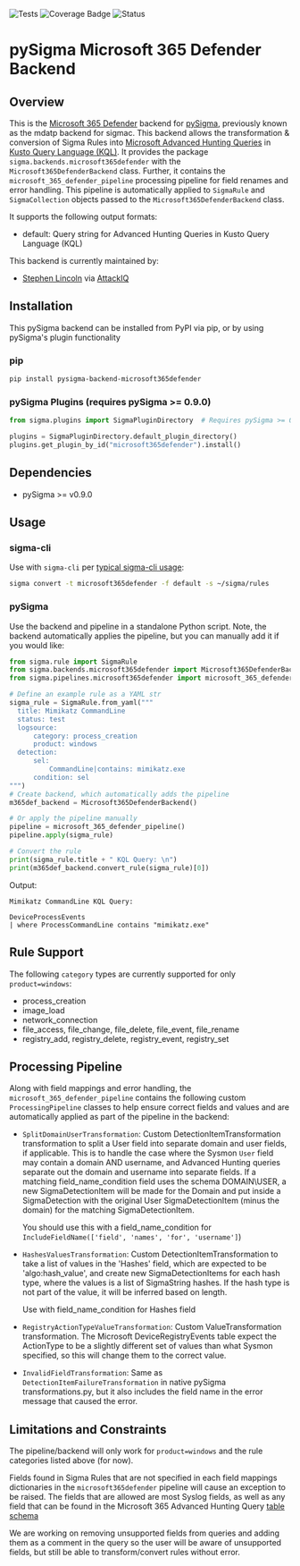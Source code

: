 ![Tests](https://github.com/AttackIQ/pySigma-backend-microsoft365defender/actions/workflows/test.yml/badge.svg)
![Coverage Badge](https://img.shields.io/endpoint?url=https://gist.githubusercontent.com/slincoln-aiq/9c0879725c7f94387801390bbb0ac8d6/raw/slincoln-aiq-pySigma-backend-microsoft365defender.json)
![Status](https://img.shields.io/badge/Status-pre--release-orange)

# pySigma Microsoft 365 Defender Backend

## Overview

This is
the [Microsoft 365 Defender](https://learn.microsoft.com/en-us/microsoft-365/security/defender/?view=o365-worldwide)
backend for [pySigma](https://github.com/SigmaHQ/pySigma), previously known as the mdatp backend for sigmac. This
backend allows the transformation & conversion of Sigma Rules
into [Microsoft Advanced Hunting Queries](https://learn.microsoft.com/en-us/microsoft-365/security/defender/advanced-hunting-query-language?view=o365-worldwide)
in [Kusto Query
Language (KQL)](https://learn.microsoft.com/en-us/azure/data-explorer/kusto/query/). It
provides
the package `sigma.backends.microsoft365defender` with the `Microsoft365DefenderBackend` class.
Further, it contains the `microsoft_365_defender_pipeline` processing pipeline for field renames and error handling.
This pipeline is automatically applied to `SigmaRule` and `SigmaCollection` objects passed to
the `Microsoft365DefenderBackend` class.

It supports the following output formats:

* default: Query string for Advanced Hunting Queries in Kusto Query Language (KQL)

This backend is currently maintained by:

* [Stephen Lincoln](https://github.com/slincoln-aiq) via [AttackIQ](https://github.com/AttackIQ)

## Installation

This pySigma backend can be installed from PyPI via pip, or by using pySigma's plugin functionality

### pip

```bash
pip install pysigma-backend-microsoft365defender
```

### pySigma Plugins (requires pySigma >= 0.9.0)

```python
from sigma.plugins import SigmaPluginDirectory  # Requires pySigma >= 0.9.0

plugins = SigmaPluginDirectory.default_plugin_directory()
plugins.get_plugin_by_id("microsoft365defender").install()
```

## Dependencies

* pySigma >= v0.9.0

## Usage

### sigma-cli

Use with `sigma-cli` per [typical sigma-cli usage](https://github.com/SigmaHQ/sigma-cli#usage):

```bash
sigma convert -t microsoft365defender -f default -s ~/sigma/rules
```

### pySigma

Use the backend and pipeline in a standalone Python script. Note, the backend automatically applies the pipeline, but
you can manually add it if you would like:

```python
from sigma.rule import SigmaRule
from sigma.backends.microsoft365defender import Microsoft365DefenderBackend
from sigma.pipelines.microsoft365defender import microsoft_365_defender_pipeline

# Define an example rule as a YAML str
sigma_rule = SigmaRule.from_yaml("""
  title: Mimikatz CommandLine
  status: test
  logsource:
      category: process_creation
      product: windows
  detection:
      sel:
          CommandLine|contains: mimikatz.exe
      condition: sel
""")
# Create backend, which automatically adds the pipeline
m365def_backend = Microsoft365DefenderBackend()

# Or apply the pipeline manually
pipeline = microsoft_365_defender_pipeline()
pipeline.apply(sigma_rule)

# Convert the rule
print(sigma_rule.title + " KQL Query: \n")
print(m365def_backend.convert_rule(sigma_rule)[0])
```

Output:

```
Mimikatz CommandLine KQL Query: 

DeviceProcessEvents
| where ProcessCommandLine contains "mimikatz.exe"
````

## Rule Support

The following `category` types are currently supported for only `product=windows`:

* process_creation
* image_load
* network_connection
* file_access, file_change, file_delete, file_event, file_rename
* registry_add, registry_delete, registry_event, registry_set

## Processing Pipeline

Along with field mappings and error handling, the `microsoft_365_defender_pipeline` contains the following
custom `ProcessingPipeline` classes to help ensure correct fields and values and are automatically applied as part of
the pipeline in the backend:

* `SplitDomainUserTransformation`: Custom DetectionItemTransformation transformation to split a User field into separate
  domain and user fields,
  if applicable. This is to handle the case where the Sysmon `User` field may contain a domain AND username, and
  Advanced Hunting queries separate out the domain and username into separate fields.
  If a matching field_name_condition field uses the schema DOMAIN\\USER, a new SigmaDetectionItem
  will be made for the Domain and put inside a SigmaDetection with the original User SigmaDetectionItem (minus the
  domain) for the
  matching SigmaDetectionItem.

  You should use this with a field_name_condition for `IncludeFieldName(['field', 'names', 'for', 'username']`)


* `HashesValuesTransformation`: Custom DetectionItemTransformation to take a list of values in the 'Hashes' field, which
  are expected to be
  'algo:hash_value', and create new SigmaDetectionItems for each hash type, where the values is a list of
  SigmaString hashes. If the hash type is not part of the value, it will be inferred based on length.

  Use with field_name_condition for Hashes field


* `RegistryActionTypeValueTransformation`: Custom ValueTransformation transformation. The Microsoft DeviceRegistryEvents
  table expect the ActionType to
  be a slightly different set of values than what Sysmon specified, so this will change them to the correct value.


* `InvalidFieldTransformation`: Same as `DetectionItemFailureTransformation` in native pySigma transformations.py, but
  it
  also includes the field name in the error message that caused the error.

## Limitations and Constraints

The pipeline/backend will only work for `product=windows` and the rule categories listed above (for now).

Fields found in Sigma Rules that are not specified in each field mappings dictionaries in the `microsoft365defender` pipeline
will cause an exception to be raised. The fields that are allowed are most Syslog fields, as well as any field
that can be found in the Microsoft 365 Advanced Hunting
Query [table schema](https://learn.microsoft.com/en-us/microsoft-365/security/defender/advanced-hunting-schema-tables?view=o365-worldwide#learn-the-schema-tables)

We are working on removing unsupported fields from queries and adding them as a comment in the query so the user will be
aware of unsupported fields, but still be able to transform/convert rules without error.

